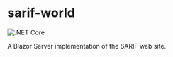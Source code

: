 # sarif-world

![.NET Core](https://github.com/lgolding/sarif-world/workflows/.NET%20Core/badge.svg)

A Blazor Server implementation of the SARIF web site.
